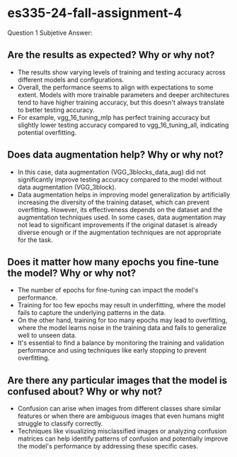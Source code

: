 # es335-24-fall-assignment-4
Question 1 Subjetive Answer:
## Are the results as expected? Why or why not?
- The results show varying levels of training and testing accuracy across different models and configurations. 
- Overall, the performance seems to align with expectations to some extent. Models with more trainable parameters and deeper architectures tend to have higher training accuracy, but this doesn't always translate to better testing accuracy. 
- For example, vgg_16_tuning_mlp has perfect training accuracy but slightly lower testing accuracy compared to vgg_16_tuning_all, indicating potential overfitting.

## Does data augmentation help? Why or why not?
- In this case, data augmentation (VGG_3blocks_data_aug) did not significantly improve testing accuracy compared to the model without data augmentation (VGG_3block).
- Data augmentation helps in improving model generalization by artificially increasing the diversity of the training dataset, which can prevent overfitting. However, its effectiveness depends on the dataset and the augmentation techniques used. In some cases, data augmentation may not lead to significant improvements if the original dataset is already diverse enough or if the augmentation techniques are not appropriate for the task.

## Does it matter how many epochs you fine-tune the model? Why or why not?
- The number of epochs for fine-tuning can impact the model's performance.
- Training for too few epochs may result in underfitting, where the model fails to capture the underlying patterns in the data.
- On the other hand, training for too many epochs may lead to overfitting, where the model learns noise in the training data and fails to generalize well to unseen data.
- It's essential to find a balance by monitoring the training and validation performance and using techniques like early stopping to prevent overfitting.

## Are there any particular images that the model is confused about? Why or why not?
- Confusion can arise when images from different classes share similar features or when there are ambiguous images that even humans might struggle to classify correctly.
- Techniques like visualizing misclassified images or analyzing confusion matrices can help identify patterns of confusion and potentially improve the model's performance by addressing these specific cases.